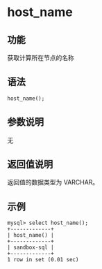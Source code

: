 # host_name

## 功能

获取计算所在节点的名称

## 语法

```Haskell
host_name();

```

## 参数说明

无

## 返回值说明

返回值的数据类型为 VARCHAR。

## 示例

```Plain Text
mysql> select host_name();
+-------------+
| host_name() |
+-------------+
| sandbox-sql |
+-------------+
1 row in set (0.01 sec)
```
```
